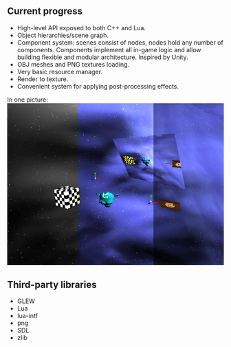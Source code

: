 ## Current progress
* High-level API exposed to both C++ and Lua.
* Object hierarchies/scene graph.
* Component system: scenes consist of nodes, nodes hold any number of components. Components implement all in-game logic and allow building flexible and modular architecture. Inspired by Unity.
* OBJ meshes and PNG textures loading.
* Very basic resource manager.
* Render to texture.
* Convenient system for applying post-processing effects.

In one picture:
![Current progress](/screenshot2.png?raw=true)

## Third-party libraries
* GLEW
* Lua
* lua-intf
* png
* SDL
* zlib
